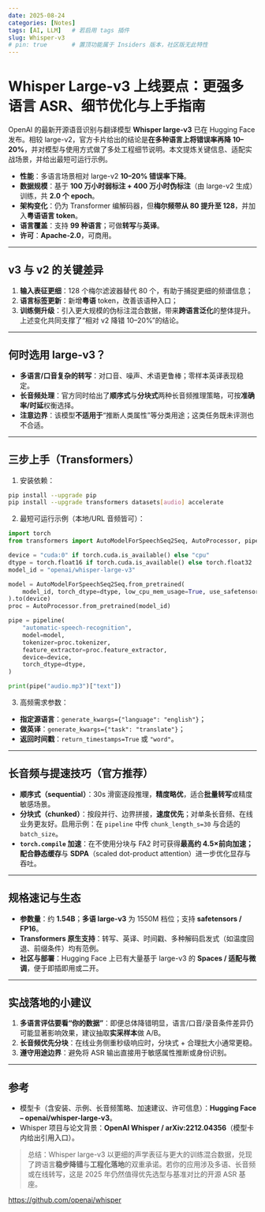 ```yaml
---
date: 2025-08-24
categories: [Notes]
tags: [AI, LLM]   # 若启用 tags 插件
slug: Whisper-v3
# pin: true       # 置顶功能属于 Insiders 版本，社区版无此特性
---
```




# Whisper Large-v3 上线要点：更强多语言 ASR、细节优化与上手指南

OpenAI 的最新开源语音识别与翻译模型 **Whisper large-v3** 已在 Hugging Face 发布。相较 large-v2，官方卡片给出的结论是**在多种语言上将错误率再降 10–20%**，并对模型与使用方式做了多处工程细节说明。本文提炼关键信息、适配实战场景，并给出最短可运行示例。

<!-- more -->


* **性能**：多语言场景相对 large-v2 **10–20% 错误率下降**。
* **数据规模**：基于 **100 万小时弱标注 + 400 万小时伪标注**（由 large-v2 生成）训练，共 **2.0 个 epoch**。
* **架构变化**：仍为 Transformer 编解码器，但**梅尔频带从 80 提升至 128**，并加入**粤语语言 token**。
* **语言覆盖**：支持 **99 种语言**；可做**转写**与**英译**。
* **许可**：**Apache-2.0**，可商用。

---

## v3 与 v2 的关键差异

1. **输入表征更细**：128 个梅尔滤波器替代 80 个，有助于捕捉更细的频谱信息；
2. **语言标签更新**：新增**粤语** token，改善该语种入口；
3. **训练侧升级**：引入更大规模的伪标注混合数据，带来**跨语言泛化**的整体提升。上述变化共同支撑了“相对 v2 降错 10–20%”的结论。

---

## 何时选用 large-v3？

* **多语言/口音复杂的转写**：对口音、噪声、术语更鲁棒；零样本英译表现稳定。
* **长音频处理**：官方同时给出了**顺序式**与**分块式**两种长音频推理策略，可按**准确率/时延**权衡选择。
* **注意边界**：该模型**不适用于**“推断人类属性”等分类用途；这类任务既未评测也不合适。

---

## 三步上手（Transformers）

1. 安装依赖：

```bash
pip install --upgrade pip
pip install --upgrade transformers datasets[audio] accelerate
```

2. 最短可运行示例（本地/URL 音频皆可）：

```python
import torch
from transformers import AutoModelForSpeechSeq2Seq, AutoProcessor, pipeline

device = "cuda:0" if torch.cuda.is_available() else "cpu"
dtype = torch.float16 if torch.cuda.is_available() else torch.float32
model_id = "openai/whisper-large-v3"

model = AutoModelForSpeechSeq2Seq.from_pretrained(
    model_id, torch_dtype=dtype, low_cpu_mem_usage=True, use_safetensors=True
).to(device)
proc = AutoProcessor.from_pretrained(model_id)

pipe = pipeline(
    "automatic-speech-recognition",
    model=model,
    tokenizer=proc.tokenizer,
    feature_extractor=proc.feature_extractor,
    device=device,
    torch_dtype=dtype,
)

print(pipe("audio.mp3")["text"])
```

3. 高频需求参数：

* **指定源语言**：`generate_kwargs={"language": "english"}`；
* **做英译**：`generate_kwargs={"task": "translate"}`；
* **返回时间戳**：`return_timestamps=True` 或 `"word"`。

---

## 长音频与提速技巧（官方推荐）

* **顺序式（sequential）**：30s 滑窗逐段推理，**精度略优**，适合**批量转写**或精度敏感场景。
* **分块式（chunked）**：按段并行、边界拼接，**速度优先**；对单条长音频、在线业务更友好。启用示例：在 `pipeline` 中传 `chunk_length_s=30` 与合适的 `batch_size`。
* **`torch.compile` 加速**：在不使用分块与 FA2 时可获得**最高约 4.5×**前向加速；配合**静态缓存**与 **SDPA**（scaled dot-product attention）进一步优化显存与吞吐。

---

## 规格速记与生态

* **参数量**：约 **1.54B**；**多语 large-v3** 为 1550M 档位；支持 **safetensors / FP16**。
* **Transformers 原生支持**：转写、英译、时间戳、多种解码启发式（如温度回退、前缀条件）均有范例。
* **社区与部署**：Hugging Face 上已有大量基于 large-v3 的 **Spaces / 适配与微调**，便于即插即用或二开。

---

## 实战落地的小建议

1. **多语言评估要看“你的数据”**：即便总体降错明显，语言/口音/录音条件差异仍可能显著影响效果，建议抽取**实采样本**做 A/B。
2. **长音频优先分块**：在线业务侧重秒级响应时，分块式 + 合理批大小通常更稳。
3. **遵守用途边界**：避免将 ASR 输出直接用于敏感属性推断或身份识别。

---

## 参考

* 模型卡（含安装、示例、长音频策略、加速建议、许可信息）：**Hugging Face – openai/whisper-large-v3**。
* Whisper 项目与论文背景：**OpenAI Whisper / arXiv:2212.04356**（模型卡内给出引用入口）。

> 总结：Whisper large-v3 以更细的声学表征与更大的训练混合数据，兑现了跨语言**稳步降错**与**工程化落地**的双重承诺。若你的应用涉及多语、长音频或在线转写，这是 2025 年仍然值得优先选型与基准对比的开源 ASR 基座。

https://github.com/openai/whisper